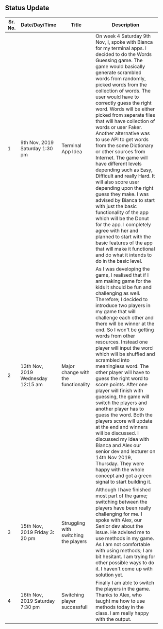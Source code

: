 ## **Status Update**

| Sr. No. | Date/Day/Time                     | Title                                 | Description                                                                                                                                                                                                                                                                                                                                                                          |
|---------|-----------------------------------|---------------------------------------|----------------------------------------------------------------------------------------------------------------------------------------------------------------------------------------------------------------------------------------------------------------------------------------------------------------------------------------------------------------------------------------------------------------------------------------------------------------------------------------------------------------------------------------------------------------------------------------------------------------------------------------------------------------------------------------------------------------------------------------------------------------------------------------------------------------------------------------------------------------------------------------------------------------------------------------------------|
| 1       | 9th Nov, 2019 Saturday 1:30 pm    | Terminal App Idea                     | On week 4 Saturday 9th Nov, I, spoke with Bianca for my terminal apps. I decided to do the Words Guessing game.  The game would basically generate scrambled words from randomly, picked words from the collection of words. The  user would have to correctly guess the right word. Words will be either picked from seperate files that will have collection  of words or user Faker. Another alternative was to use API to get words from the some Dictionary or other sources from  Internet. The game will have different levels depending such as Easy, Difficult and really Hard. It will also score user  depending upon the right guess they make. I was advised by Bianca to start with just the basic functionality of the app  which will be the Donut for the app. I completely agree with her and planned to start with the basic features of the app that  will make it functional and do what it intends to do in the basic level. |
| 2       | 13th Nov, 2019 Wednesday 12:15 am | Major change with the functionality   | As I was developing the game, I realised that if I am making game for the kids it should be fun and challenging as well. Therefore; I decided to introduce two players in my game that will challenge each other and there will be winner at the end. So  I won't be getting words from other resources. Instead one player will input the word which will be shuffled and scrambled into meaningless word. The other player will have to guess the right word to score points. After one player will finish with guessing,  the game will switch the players and another player has to guess the word. Both the players score will update at the end and winners will be discussed.  I discussed my idea with Bianca and Alex our senior dev and lecturer on 14th Nov 2019, Thursday. They were happy with the whole concept and got a green signal to start building it.                                                                         |
| 3       | 15th Nov, 2019 Friday 3: 20 pm    | Struggling with switching the players | Although I have finished most part of the game; switching between the players have been really challenging for me. I spoke with Alex, our Senior dev about the issue. He advised me to use methods in my game. As I am not comfortable with using methods; I am bit hesitant. I am trying for other possible ways to do it. I haven't come up with solution yet.                                                                                                                                                                                                                                                                                                                                                                                                                                                                                                                                                                                   |
| 4       | 16th Nov, 2019  Saturday 7:30 pm  | Switching player successfull          | Finally I am able to switch the players in the game.  Thanks to Alex, who taught me how to use methods today in the class. I am  really happy with the output.                                                                                                                                                                                                                                                                                                                                                                                                                                                                                                                                                                                                                                                                                                                                                                                     |